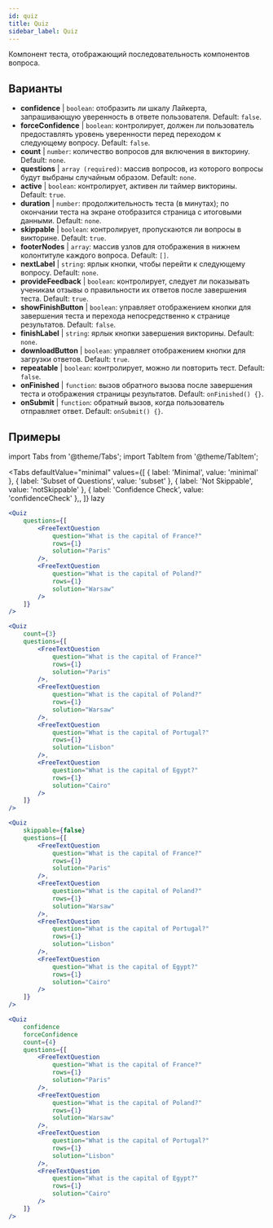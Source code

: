 ```yaml
---
id: quiz 
title: Quiz
sidebar_label: Quiz
---
```


Компонент теста, отображающий последовательность компонентов вопроса.

## Варианты

* __confidence__ | `boolean`: отобразить ли шкалу Лайкерта, запрашивающую уверенность в ответе пользователя. Default: `false`.
* __forceConfidence__ | `boolean`: контролирует, должен ли пользователь предоставлять уровень уверенности перед переходом к следующему вопросу. Default: `false`.
* __count__ | `number`: количество вопросов для включения в викторину. Default: `none`.
* __questions__ | `array (required)`: массив вопросов, из которого вопросы будут выбраны случайным образом. Default: `none`.
* __active__ | `boolean`: контролирует, активен ли таймер викторины. Default: `true`.
* __duration__ | `number`: продолжительность теста (в минутах); по окончании теста на экране отобразится страница с итоговыми данными. Default: `none`.
* __skippable__ | `boolean`: контролирует, пропускаются ли вопросы в викторине. Default: `true`.
* __footerNodes__ | `array`: массив узлов для отображения в нижнем колонтитуле каждого вопроса. Default: `[]`.
* __nextLabel__ | `string`: ярлык кнопки, чтобы перейти к следующему вопросу. Default: `none`.
* __provideFeedback__ | `boolean`: контролирует, следует ли показывать ученикам отзывы о правильности их ответов после завершения теста. Default: `true`.
* __showFinishButton__ | `boolean`: управляет отображением кнопки для завершения теста и перехода непосредственно к странице результатов. Default: `false`.
* __finishLabel__ | `string`: ярлык кнопки завершения викторины. Default: `none`.
* __downloadButton__ | `boolean`: управляет отображением кнопки для загрузки ответов. Default: `true`.
* __repeatable__ | `boolean`: контролирует, можно ли повторить тест. Default: `false`.
* __onFinished__ | `function`: вызов обратного вызова после завершения теста и отображения страницы результатов. Default: `onFinished() {}`.
* __onSubmit__ | `function`: обратный вызов, когда пользователь отправляет ответ. Default: `onSubmit() {}`.


## Примеры

import Tabs from '@theme/Tabs';
import TabItem from '@theme/TabItem';

<Tabs
    defaultValue="minimal"
    values={[
        { label: 'Minimal', value: 'minimal' },
        { label: 'Subset of Questions', value: 'subset' },
        { label: 'Not Skippable', value: 'notSkippable' },
        { label: 'Confidence Check', value: 'confidenceCheck' },,
    ]}
    lazy
>

<TabItem value="minimal">

```jsx live
<Quiz
    questions={[
        <FreeTextQuestion 
            question="What is the capital of France?" 
            rows={1} 
            solution="Paris" 
        />,
        <FreeTextQuestion 
            question="What is the capital of Poland?" 
            rows={1} 
            solution="Warsaw" 
        />
    ]}
/>
```
</TabItem>

<TabItem value="subset">

```jsx live
<Quiz
    count={3}
    questions={[
        <FreeTextQuestion 
            question="What is the capital of France?" 
            rows={1} 
            solution="Paris" 
        />,
        <FreeTextQuestion 
            question="What is the capital of Poland?" 
            rows={1} 
            solution="Warsaw" 
        />,
        <FreeTextQuestion 
            question="What is the capital of Portugal?" 
            rows={1} 
            solution="Lisbon" 
        />,     
        <FreeTextQuestion 
            question="What is the capital of Egypt?" 
            rows={1} 
            solution="Cairo" 
        />
    ]}
/>
```
</TabItem>

<TabItem value="notSkippable" >

```jsx live
<Quiz
    skippable={false}
    questions={[
        <FreeTextQuestion 
            question="What is the capital of France?" 
            rows={1} 
            solution="Paris" 
        />,
        <FreeTextQuestion 
            question="What is the capital of Poland?" 
            rows={1} 
            solution="Warsaw" 
        />,
        <FreeTextQuestion 
            question="What is the capital of Portugal?" 
            rows={1} 
            solution="Lisbon" 
        />,     
        <FreeTextQuestion 
            question="What is the capital of Egypt?" 
            rows={1} 
            solution="Cairo" 
        />
    ]}
/>
```
</TabItem>

<TabItem value="confidenceCheck">

```jsx live
<Quiz
    confidence
    forceConfidence
    count={4}
    questions={[
        <FreeTextQuestion 
            question="What is the capital of France?" 
            rows={1} 
            solution="Paris" 
        />,
        <FreeTextQuestion 
            question="What is the capital of Poland?" 
            rows={1} 
            solution="Warsaw" 
        />,
        <FreeTextQuestion 
            question="What is the capital of Portugal?" 
            rows={1} 
            solution="Lisbon" 
        />,     
        <FreeTextQuestion 
            question="What is the capital of Egypt?" 
            rows={1} 
            solution="Cairo" 
        />
    ]}
/>
```
</TabItem>

</Tabs>
